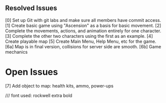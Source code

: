 ## Resolved Issues ##
[0] Set up Git with git labs and make sure all members have commit access.
[1] Create basic game using "Ascension" as a basis for basic movement.
[2] Complete the movements, actions, and animation entirely for one character.
[3] Complete the other two characters using the first as an example.
[4] Create playable map
[5] Create Main Menu, Help Menu, etc for the game.
[6a] Map is in final version, collisions for server side are smooth.
[6b] Game mechanics


# Open Issues ##
[7] Add object to map: health kits, ammo, power-ups

/// font used: rockwell extra bold